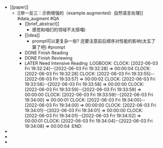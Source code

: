 - [[paper]]
	- [[举一反三：示例增强的（example augmented）自然语言处理]] #data_augment #QA
		- [[brief_abstract]]
			- 感觉和咱们的领域不太搭嘎)
		- [[idea]]
			- prompt可以更复杂一些? 还要注意前后顺序对性能的影响(太玄了算了吧) #prompt
		- DONE  Finish Reading
		- DONE Finish Reviewing
		- LATER Need Intensive Reading
		  :LOGBOOK:
		  CLOCK: [2022-06-03 Fri 19:32:24]--[2022-06-03 Fri 19:32:28] =>  00:00:04
		  CLOCK: [2022-06-03 Fri 19:32:28]
		  CLOCK: [2022-06-03 Fri 19:33:55]--[2022-06-03 Fri 19:33:57] =>  00:00:02
		  CLOCK: [2022-06-03 Fri 19:33:58]--[2022-06-03 Fri 19:33:58] =>  00:00:00
		  CLOCK: [2022-06-03 Fri 19:33:59]--[2022-06-03 Fri 19:33:59] =>  00:00:00
		  CLOCK: [2022-06-03 Fri 19:33:59]--[2022-06-03 Fri 19:34:00] =>  00:00:01
		  CLOCK: [2022-06-03 Fri 19:34:00]--[2022-06-03 Fri 19:34:00] =>  00:00:00
		  CLOCK: [2022-06-03 Fri 19:34:01]--[2022-06-03 Fri 19:34:01] =>  00:00:00
		  CLOCK: [2022-06-03 Fri 19:34:01]--[2022-06-03 Fri 19:34:02] =>  00:00:01
		  CLOCK: [2022-06-03 Fri 19:34:04]--[2022-06-03 Fri 19:34:08] =>  00:00:04
		  :END:
-
-
-